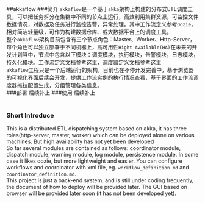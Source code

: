 ##akkaflow
###简介
`akkaflow`是一个基于`akka`架构上构建的分布式ETL调度工具，可以把任务拆分在集群中不同的节点上运行，高效利用集群资源，可监控文件数据情况，对数据及任务进行监控告警，异常处理。其中工作流定义参考`Oozie`，相对简洁轻量级，可作为构建数据仓库、或大数据平台上的调度工具。</br>
整个`akkaflow`架构目前包含有三个节点角色：Master、Worker、Http-Server，每个角色可以独立部署于不同机器上，高可用性`Hight Available(HA)`在未来的开发计划当中，节点中包含以下模块：调度模块，执行模块，告警模块，日志模块，持久化模块。工作流定义文档参考[这里](https://github.com/Kent7306/akkaflow/blob/master/workflow_definition.md)，调度器定义文档参考[这里](https://github.com/Kent7306/akkaflow/blob/master/coordinator_definition.md)</br>
`akkaflow`工程只是一个后端运行的架构，目前也在不停开发完善中，基于浏览器的可视化界面后续会开发，提供工作流实例的执行情况查看，基于界面的工作流调度器拖拉配置生成，分组管理各类信息。</br>
###部署
后续补上
###使用
后续补上</br>
</br>


### Short Introduce
This is a distributed ETL dispatching system based on akka, it has three roles(http-server, master, worker) which can be deployed alone on various machines. But high availability has not yet been developed </br>
So far several modules are contained as follows: coordinator module, dispatch module, warning module, log module, persistence module. In some case it likes oozie, but more lightweight and easier. You can configure workflows and coordinator with xml file, eg. `workflow_definition.md` and `coordinator_definition.md`.</br>
This project is just a back-end system, and is still under coding frequently, the document of how to deploy will be provided later. The GUI based on browser will be provided later soon (it has not been developed yet).</br>


